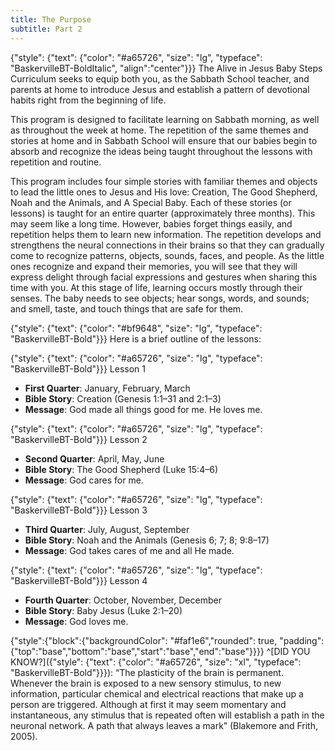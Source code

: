 ```yaml
---
title: The Purpose
subtitle: Part 2
---
```


{"style": {"text": {"color": "#a65726", "size": "lg", "typeface": "BaskervilleBT-BoldItalic", "align":"center"}}}
The Alive in Jesus Baby Steps Curriculum seeks to equip both you, as the Sabbath School teacher, and parents at home to introduce Jesus and establish a pattern of devotional habits right from the beginning of life.

This program is designed to facilitate learning on Sabbath morning, as well as throughout the week at home. The repetition of the same themes and stories at home and in Sabbath School will ensure that our babies begin to absorb and recognize the ideas being taught throughout the lessons with repetition and routine.

This program includes four simple stories with familiar themes and objects to lead the little ones to Jesus and His love: Creation, The Good Shepherd, Noah and the Animals, and A Special Baby. Each of these stories (or lessons) is taught for an entire quarter (approximately three months). This may seem like a long time. However, babies forget things easily, and repetition helps them to learn new information. The repetition develops and strengthens the neural connections in their brains so that they can gradually come to recognize patterns, objects, sounds, faces, and people. As the little ones recognize and expand their memories, you will see that they will express delight through facial expressions and gestures when sharing this time with you. At this stage of life, learning occurs mostly through their senses. The baby needs to see objects; hear songs, words, and sounds; and smell, taste, and touch things that are safe for them.

{"style": {"text": {"color": "#bf9648", "size": "lg", "typeface": "BaskervilleBT-Bold"}}}
Here is a brief outline of the lessons:

{"style": {"text": {"color": "#a65726", "size": "lg", "typeface": "BaskervilleBT-Bold"}}}
Lesson 1

+ **First Quarter**: January, February, March
+ **Bible Story**: Creation (Genesis 1:1–31 and 2:1–3)
+ **Message**: God made all things good for me. He loves me.

{"style": {"text": {"color": "#a65726", "size": "lg", "typeface": "BaskervilleBT-Bold"}}}
Lesson 2

+ **Second Quarter**: April, May, June
+ **Bible Story**: The Good Shepherd (Luke 15:4–6)
+ **Message**: God cares for me.

{"style": {"text": {"color": "#a65726", "size": "lg", "typeface": "BaskervilleBT-Bold"}}}
Lesson 3

+ **Third Quarter**: July, August, September
+ **Bible Story**: Noah and the Animals (Genesis 6; 7; 8; 9:8–17)
+ **Message**: God takes cares of me and all He made.

{"style": {"text": {"color": "#a65726", "size": "lg", "typeface": "BaskervilleBT-Bold"}}}
Lesson 4

+ **Fourth Quarter**: October, November, December
+ **Bible Story**: Baby Jesus (Luke 2:1–20)
+ **Message**: God loves me.

{"style":{"block":{"backgroundColor": "#faf1e6","rounded": true, "padding": {"top":"base","bottom":"base","start":"base","end":"base"}}}}
^[DID YOU KNOW?]({"style": {"text": {"color": "#a65726", "size": "xl", "typeface": "BaskervilleBT-Bold"}}}): “The plasticity of the brain is permanent. Whenever the brain is exposed to a new sensory stimulus, to new information, particular chemical and electrical reactions that make up a person are triggered. Although at first it may seem momentary and instantaneous, any stimulus that is repeated often will establish a path in the neuronal network. A path that always leaves a mark” (Blakemore and Frith, 2005).